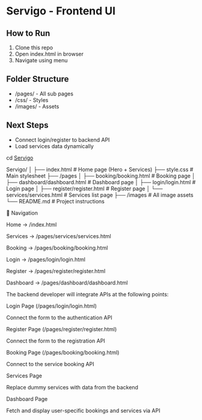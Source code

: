 # Servigo - Frontend UI

## How to Run
1. Clone this repo
2. Open index.html in browser
3. Navigate using menu

## Folder Structure
- /pages/ - All sub pages
- /css/ - Styles
- /images/ - Assets

## Next Steps
- Connect login/register to backend API
- Load services data dynamically

 cd [Servigo](https://muskan-tuteja.github.io/ServiGo/)

 Servigo/
│
├── index.html                     # Home page (Hero + Services)
├── style.css                      # Main stylesheet
├── /pages
│   ├── booking/booking.html       # Booking page
│   ├── dashboard/dashboard.html   # Dashboard page
│   ├── login/login.html           # Login page
│   ├── register/register.html     # Register page
│   └── services/services.html     # Services list page
├── /images                        # All image assets
└── README.md                      # Project instructions


🔗 Navigation

Home → /index.html

Services → /pages/services/services.html

Booking → /pages/booking/booking.html

Login → /pages/login/login.html

Register → /pages/register/register.html

Dashboard → /pages/dashboard/dashboard.html


The backend developer will integrate APIs at the following points:

Login Page (/pages/login/login.html)

Connect the form to the authentication API

Register Page (/pages/register/register.html)

Connect the form to the registration API

Booking Page (/pages/booking/booking.html)

Connect to the service booking API

Services Page

Replace dummy services with data from the backend

Dashboard Page

Fetch and display user-specific bookings and services via API


